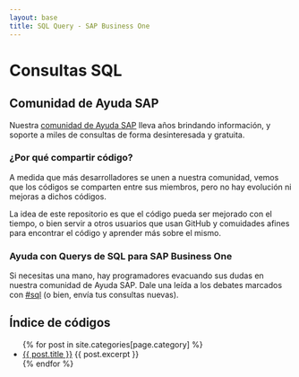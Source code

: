 ```yaml
---
layout: base
title: SQL Query - SAP Business One
---
```


# Consultas SQL

## Comunidad de Ayuda SAP
Nuestra [comunidad de Ayuda SAP](https://foros.consultoria-sap.com) lleva años brindando información, y soporte a miles de consultas de forma desinteresada y gratuita. 

### ¿Por qué compartir código?
A medida que más desarrolladores se unen a nuestra comunidad, vemos que los códigos se comparten entre sus miembros, pero no hay evolución ni mejoras a dichos códigos.

La idea de este repositorio es que el código pueda ser mejorado con el tiempo, o bien servir a otros usuarios que usan GitHub y comuidades afines para encontrar el código y aprender más sobre el mismo.

### Ayuda con Querys de SQL para SAP Business One
Si necesitas una mano, hay programadores evacuando sus dudas en nuestra comunidad de Ayuda SAP.
Dale una leída a los debates marcados con [#sql](https://foros.consultoria-sap.com/tags/sql) (o bien, envía tus consultas nuevas).

## Índice de códigos 

<ul>
  {% for post in site.categories[page.category] %}
    <li>
      <a href="{{ site.baseurl }}{{ post.url }}">{{ post.title }}</a>
      {{ post.excerpt }}
    </li>
  {% endfor %}
</ul>
